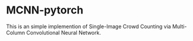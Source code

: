 # MCNN-pytorch
This is an simple implemention of Single-Image Crowd Counting via Multi-Column Convolutional Neural Network.
